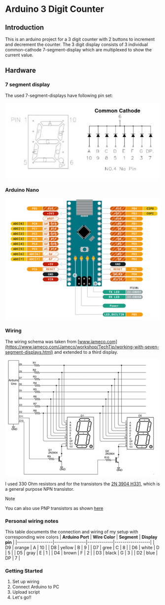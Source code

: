 # Arduino 3 Digit Counter

## Introduction

This is an arduino project for a 3 digit counter with 2 buttons to increment and decrement 
the counter. The 3 digit display consists of 3 individual common-cathode 7-segment-display which are multiplexed to show the current value.

## Hardware

### 7 segment display

The used 7-segment-displays have following pin set:

![7-segment pins](images/7-segment-display-pins.png)

### Arduino Nano

![arduino nano pinout](images/nano-pinout.png)

### Wiring

The wiring schema was taken from [www.jameco.com](https://www.jameco.com/Jameco/workshop/TechTip/working-with-seven-segment-displays.html) and extended to a third display. 


![Wiring](images/wiring.webp)

I used 330 Ohm resistors and for the transistors the [2N 3904 H331](https://www.alldatasheet.com/view_datasheet.jsp?Searchword=2N3904H331), which is a general purpose NPN transistor.

> [!Note]  
> You can also use PNP transistors as shown [here](https://electronics.stackexchange.com/questions/228857/npn-or-pnp-for-multiplex-seven-segment-display)

### Personal wiring notes

This table documents the connection and wiring of my setup with corresponding wire colors
| **Arduino Port** | **Wire Color** | **Segment** | **Display pin**  |
|------------------|----------------|-------------|------------------|
| D9               | orange         | A           | 10               |
| D8               | yellow         | B           | 9                |
| D7               | gree           | C           | 8                |
| D6               | white          | D           | 5                |
| D5               | gray           | E           | 1                |
| D4               | brown          | F           | 2                |
| D3               | black          | G           | 3                |
| D2               | blue           | DP          | 7                |


### Getting Started
1. Set up wiring
2. Connect Arduino to PC
3. Upload script
4. Let's go!!
